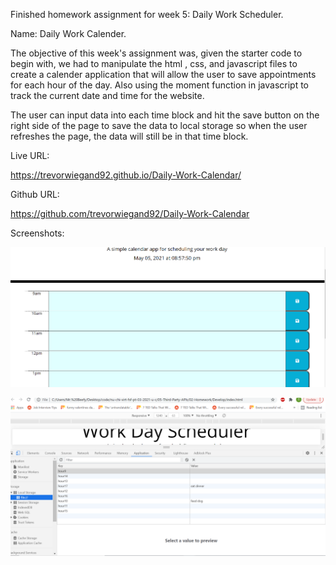 Finished homework assignment for week 5: Daily Work Scheduler.

Name: Daily Work Calender.

The objective of this week's assignment was, given the starter code to begin with, we had to manipulate the html , css, and javascript files to create a calender application that will allow the user to save appointments for each hour of the day.  Also using the moment function in javascript to track the current date and time for the website.

The user can input data into each time block and hit the save button on the right side of the page to save the data to local storage so when the user refreshes the page, the data will still be in that time block.



Live URL:

https://trevorwiegand92.github.io/Daily-Work-Calendar/

Github URL:   

https://github.com/trevorwiegand92/Daily-Work-Calendar



Screenshots:

![Here's a screenshot of the finished index page.](./images/finished_screenshot.png)

![Here's a screenshot of the local storage.](./images/local_storage.png)
